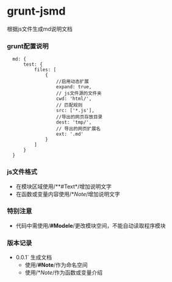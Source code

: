 grunt-jsmd
============
  根据js文件生成md说明文档

### grunt配置说明
      md: {
          test: {
              files: [
                  {
                      //启用动态扩展
                      expand: true,
                      // js文件源的文件夹
                      cwd: 'html/',
                      // 匹配规则
                      src: ['*.js'],
                      //导出的网页存放目录
                      dest: 'tmp/',
                      // 导出的网页扩展名
                      ext: '.md'
                  }
              ]
          }
      }
### js文件格式
* 在模块区域使用/**#Text*/增加说明文字
* 在函数或变量内容使用/**Note*/增加说明文字

### 特别注意
* 代码中需使用/**#Modele**/更改模块空间，不能自动读取程序模块

### 版本记录
  * 0.0.1` 生成文档
    * 使用/**#Note**/作为命名空间
    * 使用/**Note*/作为函数或变量介绍 
